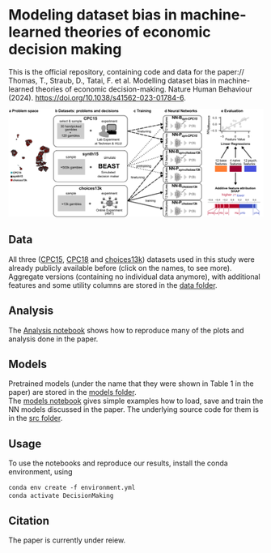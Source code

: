 # Modeling dataset bias in machine-learned theories of economic decision making
This is the official repository, containing code and data for the paper://
Thomas, T., Straub, D., Tatai, F. et al. Modelling dataset bias in machine-learned theories of economic decision-making. 
Nature Human Behaviour (2024).
https://doi.org/10.1038/s41562-023-01784-6.

![Explanatory Figure](figure1.png)

## Data
All three ([CPC15](https://economics.agri.huji.ac.il/crc2015/raw-data), [CPC18](https://cpc-18.com/data/) and [choices13k](https://github.com/jcpeterson/choices13k)) datasets used in this study were already publicly available before (click on the names, to see more).
Aggregate versions (containing no individual data anymore), with additional features and some utility columns are stored in the [data folder](./data/).

## Analysis
The [Analysis notebook](./Analysis.ipynb) shows how to reproduce many of the plots and analysis done in the paper.

## Models
Pretrained models (under the name that they were shown in Table 1 in the paper) are stored in the [models folder](./models).  
The [models notebook](./NNs.ipynb) gives simple examples how to load, save and train the NN models discussed in the paper.
The underlying source code for them is in the [src folder](./src).

## Usage
To use the notebooks and reproduce our results, install the conda environment, using
```
conda env create -f environment.yml
conda activate DecisionMaking
```

## Citation
The paper is currently under reiew.
